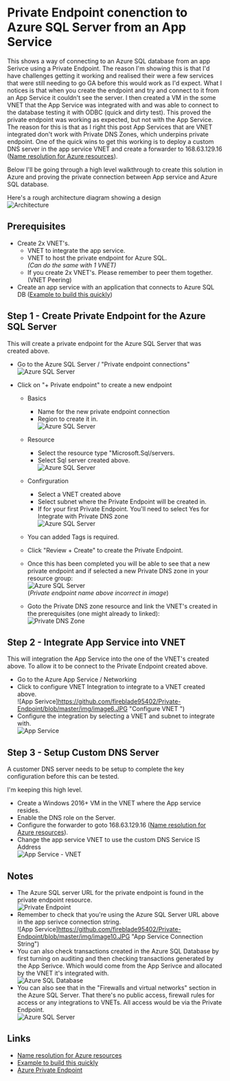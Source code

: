 # Private Endpoint conenction to Azure SQL Server from an App Service

This shows a way of connecting to an Azure SQL database from an app Serivce using a Private Endpoint.
The reason I'm showing this is that I'd have challenges getting it working and realised their were a few services that were still needing to go GA before this would work as I'd expect.
What I notices is that when you create the endpoint and try and connect to it from an App Service it couldn't see the server. 
I then created a VM in the some VNET that the App Service was integrated with and was able to connect to the database testing it with ODBC (quick and dirty test). This proved the private endpoint was working as expected, but not with the App Service.
The reason for this is that as I right this post App Services that are VNET integrated don't work with Private DNS Zones, which underpins  private endpoint.
One of the quick wins to get this working is to deploy a custom DNS server in the app service VNET and create a forwarder to 168.63.129.16 ([Name resolution for Azure resources](https://docs.microsoft.com/en-us/azure/virtual-network/virtual-networks-name-resolution-for-vms-and-role-instances)).

Below I'll be going through a high level walkthrough to create this solution in Azure and proving the private connection between App service and Azure SQL database.

Here's a rough architecture diagram showing a design  
![Architecture](https://github.com/fireblade95402/Private-Endpoint/blob/master/img/image13.JPG "Private endpoint Architecture") 

## Prerequisites

* Create 2x VNET's.
    * VNET to integrate the app service.
    * VNET to host the private endpoint for Azure SQL.  
    *(Can do the same with 1 VNET)*
    * If you create 2x VNET's. Please remember to peer them together. (VNET Peering)
* Create an app service with an application that connects to  Azure SQL DB ([Example to build this quickly](https://docs.microsoft.com/en-us/azure/app-service/containers/tutorial-dotnetcore-sqldb-app))


## Step 1 - Create Private Endpoint for the Azure SQL Server

This will create a private endpoint for the Azure SQL Server that was created above.  

* Go to the Azure SQL Server / "Private endpoint connections"  
![Azure SQL Server](https://github.com/fireblade95402/Private-Endpoint/blob/master/img/image1.JPG "Azure SQL Server - Private endpoint connections")  

* Click on "+ Private endpoint" to create a new endpoint  
    * Basics
        * Name for the new private endpoint connection  
        * Region to create it in.  
        ![Azure SQL Server](https://github.com/fireblade95402/Private-Endpoint/blob/master/img/image2.JPG "Azure SQL Server - Private endpoint connections - Basics")  

    * Resource
        * Select the resource type "Microsoft.Sql/servers.  
        * Select Sql server created above.  
        ![Azure SQL Server](https://github.com/fireblade95402/Private-Endpoint/blob/master/img/image3.JPG "Azure SQL Server - Private endpoint connections - Resource")  

    * Confirguration
        * Select a VNET created above  
        * Select subnet where the Private Endpoint will be created in.  
        * If for your first Private Endpoint. You'll need to select Yes for Integrate with Private DNS zone  
        ![Azure SQL Server](https://github.com/fireblade95402/Private-Endpoint/blob/master/img/image4.JPG "Azure SQL Server - Private endpoint connections - Configuration")  

    * You can added Tags is required.  
    * Click "Review + Create" to create the Private Endpoint.  
    * Once this has been completed you will be able to see that a new private endpoint and if selected a new Private DNS zone in your resource group:  
    ![Azure SQL Server](https://github.com/fireblade95402/Private-Endpoint/blob/master/img/image5.JPG "Azure SQL Server - Private endpoint and Private DNS zone")  
    (*Private endpoint name above incorrect in image*)  
    * Goto the Private DNS zone resource and link the VNET's created in the prerequisites (one might already to linked):  
    ![Private DNS Zone](https://github.com/fireblade95402/Private-Endpoint/blob/master/img/image14.JPG "Private DNS zone - VNET's")  

## Step 2 - Integrate App Service into VNET

This will integration the App Service into the one of the VNET's created above. To allow it to be connect to the Private Endpoint created above.

* Go to the Azure App Service  / Networking  
* Click to configure VNET Integration to integrate to a VNET created above.  
![App Serivce]https://github.com/fireblade95402/Private-Endpoint/blob/master/img/image6.JPG "Configure VNET ")  
* Configure the integration by selecting a VNET and subnet to integrate with.  
![App Service](https://github.com/fireblade95402/Private-Endpoint/blob/master/img/image7.JPG "Integrate with VNET")  



## Step 3 - Setup Custom DNS Server

A customer DNS server needs to be setup to complete the key configuration before this can be tested.

I'm keeping this high level. 

- Create a Windows 2016+ VM in the VNET where the App service resides.  
- Enable the DNS role on the Server.  
- Configure the forwarder to goto 168.63.129.16 ([Name resolution for Azure resources](https://docs.microsoft.com/en-us/azure/virtual-network/virtual-networks-name-resolution-for-vms-and-role-instances)).  
- Change the app service VNET to use the custom DNS Service IS Address  
![App Service - VNET](https://github.com/fireblade95402/Private-Endpoint/blob/master/img/image9.JPG "Set custom DNS Server on app service VNET")  

## Notes

* The Azure SQL server URL for the private endpoint is found in the private endpoint resource.  
![Private Endpoint](https://github.com/fireblade95402/Private-Endpoint/blob/master/img/image8.JPG "Private Endpoint URL")  
* Remember to check that you're using the Azure SQL Server URL above in the app serivce connection string.  
![App Service]https://github.com/fireblade95402/Private-Endpoint/blob/master/img/image10.JPG "App Service Connection String")  
* You can also check transactions created in the Azure SQL Database by first turning on auditing and then checking transactions generated by the App Serivce. Which would come from the App Serivce and allocated by the VNET it's integrated with.  
![Azure SQL Database](https://github.com/fireblade95402/Private-Endpoint/blob/master/img/image11.JPG "Audit check of client IP")  
* You can also see that in the "Firewalls and virtual networks" section in the Azure SQL Server. That there's no public access, firewall rules for access or any integrations to VNETs. All access would be via the Private Endpoint.  
![Azure SQL Server](https://github.com/fireblade95402/Private-Endpoint/blob/master/img/image12.JPG "Firewalls and virtual networks")  

## Links

* [Name resolution for Azure resources](https://docs.microsoft.com/en-us/azure/virtual-network/virtual-networks-name-resolution-for-vms-and-role-instances)
* [Example to build this quickly](https://docs.microsoft.com/en-us/azure/app-service/containers/tutorial-dotnetcore-sqldb-app)
* [Azure Private Endpoint](https://docs.microsoft.com/en-us/azure/private-link/private-endpoint-overview)




